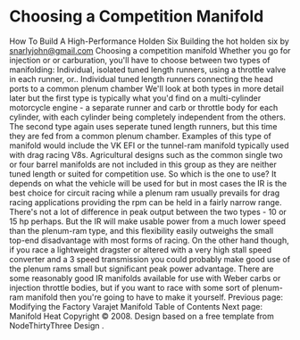 # Choosing a Competition Manifold

How To Build A High-Performance Holden Six
Building the hot holden six
by snarlyjohn@gmail.com
Choosing a competition manifold
Whether you go for injection or or carburation, you'll have to
choose between two types of manifolding:
Individual, isolated tuned length runners, using a throttle valve in each runner, or..
Individual tuned length runners connecting the head ports to a common plenum chamber
We'll look at both types in more detail later but the first type is
typically what you'd find on a multi-cylinder motorcycle engine - a separate
runner and carb or throttle body for each cylinder, with each cylinder
being completely independent from the others.
The second type again uses seperate tuned length runners, but this
time they are fed from a common plenum chamber. Examples of this type
of manifold would include the VK EFI or the tunnel-ram manifold typically
used with drag racing V8s. Agricultural designs such as the common single
two or four barrel manifolds are
not
included in this group as
they are neither tuned length or suited for competition use.
So which is the one to use? It depends on what the vehicle will be used
for but in most cases the IR is the best choice for circuit racing while
a plenum ram usually prevails for drag racing applications providing
the rpm can be held in a fairly narrow range.
There's not a lot of difference in peak output between the two types - 10 or
15 hp perhaps. But the IR will make usable power from a much lower speed
than the plenum-ram type, and this flexibility easily outweighs the small
top-end disadvantage with most forms of racing. On the other hand though,
if you race a lightweight dragster or altered with a very high stall speed
converter and a 3 speed transmission you could probably make good use
of the plenum rams small but significant peak power advantage. There are some
reasonably good IR manifolds available for use with Weber carbs or injection
throttle bodies, but if you want to race with some sort of plenum-ram manifold
then you're going to have to make it yourself.
Previous page: Modifying the Factory Varajet Manifold
Table of Contents
Next page: Manifold Heat
Copyright © 2008. Design
based on a free template from
NodeThirtyThree
Design
.